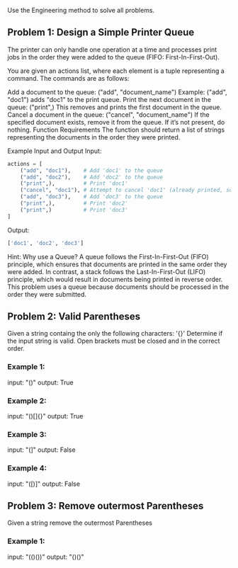Use the Engineering method to solve all problems.

## Problem 1: Design a Simple Printer Queue
The printer can only handle one operation at a time and processes print jobs in the order they were added to the queue (FIFO: First-In-First-Out).

You are given an actions list, where each element is a tuple representing a command. The commands are as follows:

Add a document to the queue:
("add", "document_name")
Example: ("add", "doc1") adds "doc1" to the print queue.
Print the next document in the queue:
("print",)
This removes and prints the first document in the queue.
Cancel a document in the queue:
("cancel", "document_name")
If the specified document exists, remove it from the queue. If it’s not present, do nothing.
Function Requirements
The function should return a list of strings representing the documents in the order they were printed.

Example Input and Output
Input:

```python
actions = [
    ("add", "doc1"),    # Add 'doc1' to the queue
    ("add", "doc2"),    # Add 'doc2' to the queue
    ("print",),         # Print 'doc1'
    ("cancel", "doc1"), # Attempt to cancel 'doc1' (already printed, so no effect)
    ("add", "doc3"),    # Add 'doc3' to the queue
    ("print",),         # Print 'doc2'
    ("print",)          # Print 'doc3'
]
```
Output:
```python
['doc1', 'doc2', 'doc3']
```
Hint:
Why use a Queue?
A queue follows the First-In-First-Out (FIFO) principle, which ensures that documents are printed in the same order they were added.
In contrast, a stack follows the Last-In-First-Out (LIFO) principle, which would result in documents being printed in reverse order.
This problem uses a queue because documents should be processed in the order they were submitted.

## Problem 2: Valid Parentheses
Given a string containg the only the following characters:
'{}[]()'
Determine if the input string is valid.
Open brackets must be closed and in the correct order.
### Example 1:
input: "()" 
output: True
### Example 2:
input: "()[]{}"
output: True
### Example 3:
input: "(]" 
output: False
### Example 4:
input: "([)]"
output: False

## Problem 3: Remove outermost Parentheses
Given a string remove the outermost Parentheses
### Example 1:
input: "(()())"
output: "()()"
